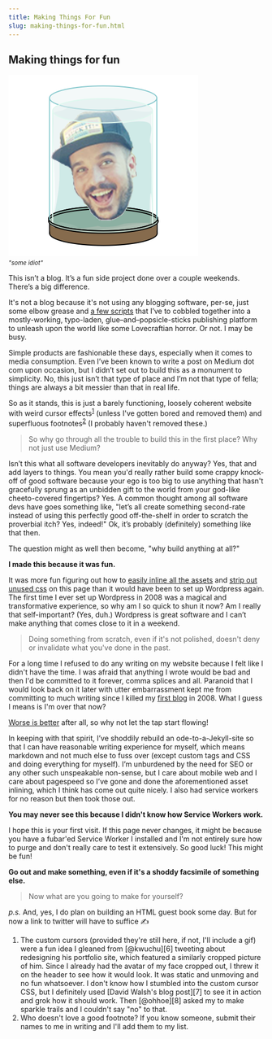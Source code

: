 ```yaml
---
title: Making Things For Fun
slug: making-things-for-fun.html
---
```

## Making things for fun

<div class="w-60-l w-50-m w-100 mb2 fr-ns tc">
  <img src="/static/img/head-in-a-jar.png" alt="it me" /><br/>
  <small><i>"some idiot"</i></small>
</div>

This isn’t a blog. It’s a fun side project done over a couple weekends. There’s a big difference.

It's not a blog because it's not using any blogging software, per-se, just some elbow grease and [a few scripts][1] that I’ve to cobbled together into a mostly-working, typo-laden, glue–and–popsicle-sticks publishing platform to unleash upon the world like some Lovecraftian horror. Or not. I may be busy.

Simple products are fashionable these days, especially when it comes to media consumption. Even I’ve been known to write a post on Medium dot com upon occasion, but I didn’t set out to build this as a monument to simplicity. No, this just isn’t that type of place and I’m not that type of fella; things are always a bit messier than that in real life.

So as it stands, this is just a barely functioning, loosely coherent website with weird cursor effects<sup>[1][footnote1]</sup> (unless I've gotten bored and removed them) and superfluous footnotes<sup>[2][footnote2]</sup> (I probably haven't removed these.)

> So why go through all the trouble to build this in the first place? Why not just use Medium?

Isn’t this what all software developers inevitably do anyway? Yes, that and add layers to things. You mean you'd really rather build some crappy knock-off of good software because your ego is too big to use anything that hasn't gracefully sprung as an unbidden gift to the world from your god-like cheeto-covered fingertips? Yes. A common thought among all software devs have goes something like, "let’s all create something second-rate instead of using this perfectly good off-the-shelf in order to scratch the proverbial itch? Yes, indeed!" Ok, it’s probably (definitely) something like that then.

The question might as well then become, "why build anything at all?"

**I made this because it was fun.**

It was more fun figuring out how to [easily inline all the assets][2] and [strip out unused css][3] on this page than it would have been to set up Wordpress again. The first time I ever set up Wordpress in 2008 was a magical and transformative experience, so why am I so quick to shun it now? Am I really that self-important? (Yes, duh.) Wordpress is great software and I can’t make anything that comes close to it in a weekend.

> Doing something from scratch, even if it's not polished, doesn't deny or invalidate what you've done in the past.

For a long time I refused to do any writing on my website because I felt like I didn't have the time. I was afraid that anything I wrote would be bad and then I'd be committed to it forever, comma splices and all. Paranoid that I would look back on it later with utter embarrassment kept me from committing to much writing since I killed my [first blog][5] in 2008. What I guess I means is I'm over that now?

[Worse is better][4] after all, so why not let the tap start flowing!

In keeping with that spirit, I’ve shoddily rebuild an ode-to-a-Jekyll-site so that I can have reasonable writing experience for myself, which means markdown and not much else to fuss over (except custom tags and CSS and doing everything for myself). I’m unburdened by the need for SEO or any other such unspeakable non-sense, but I care about mobile web and I care about pagespeed so I’ve gone and done the aforementioned asset inlining, which I think has come out quite nicely. I also had service workers for no reason but then took those out.

**You may never see this because I didn't know how Service Workers work.**

I hope this is your first visit. If this page never changes, it might be because you have a fubar'ed Service Worker I installed and I'm not entirely sure how to purge and don't really care to test it extensively. So good luck! This might be fun!

**Go out and make something, even if it's a shoddy facsimile of something else.**

> Now what are you going to make for yourself?

_p.s._ And, yes, I do plan on building an HTML guest book some day. But for now a link to twitter will have to suffice ✍️

<aside>
  <ol>
    <li id="making-things-for-fun_footnote-01">
      The custom cursors (provided they're still here, if not, I'll include a gif) were a fun idea I gleaned from [@kwuchu][6] tweeting about redesigning his portfolio site, which featured a similarly cropped picture of him. Since I already had the avatar of my face cropped out, I threw it on the header to see how it would look. It was static and unmoving and no fun whatsoever. I don't know how I stumbled into the custom cursor CSS, but I definitely used [David Walsh's blog post][7] to see it in action and grok how it should work. Then [@ohhoe][8] asked my to make sparkle trails and I couldn't say "no" to that.
    </li>
    <li id="making-things-for-fun_footnote-02">
      Who doesn't love a good footnote? If you know someone, submit their names to me in writing and I'll add them to my list.
    </li>
  </ol>
</aside>

[1]: https://github.com/wookiehangover/wookiehangover.com/tree/master/build
[2]: https://github.com/remy/inliner
[3]: https://github.com/giakki/uncss
[4]: https://www.jwz.org/doc/worse-is-better.html
[5]: http://samuelbreed.blogspot.com/
[6]: https://twitter.com/kwuchu
[7]: https://davidwalsh.name/css-custom-cursor
[8]: https://twitter.com/ohhoe
[footnote1]: #making-things-for-fun_footnote-01
[footnote2]: #making-things-for-fun_footnote-02

